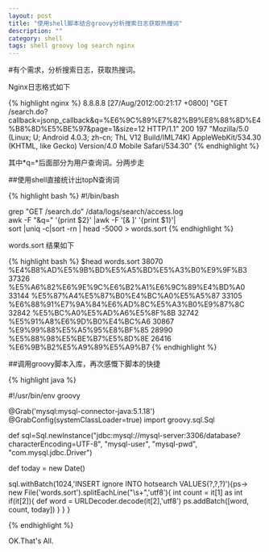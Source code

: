 ```yaml
---
layout: post
title: "使用shell脚本结合groovy分析搜索日志获取热搜词"
description: ""
category: shell 
tags: shell groovy log search nginx
---
```


#有个需求，分析搜索日志，获取热搜词。

Nginx日志格式如下

{% highlight nginx %}
8.8.8.8 [27/Aug/2012:00:21:17 +0800] "GET /search.do?callback=jsonp_callback&q=%E6%9C%89%E7%82%B9%E8%88%8D%E4%B8%8D%E5%BE%97&page=1&size=12 HTTP/1.1" 200 197 "Mozilla/5.0 (Linux; U; Android 4.0.3; zh-cn; ThL V12 Build/IML74K) AppleWebKit/534.30 (KHTML, like Gecko) Version/4.0 Mobile Safari/534.30"
{% endhighlight %}

其中*q=*后面部分为用户查询词。分两步走

##使用shell直接统计出topN查询词

{% highlight bash %}
#!/bin/bash

grep  "GET /search.do" /data/logs/search/access.log  \
        awk -F "&q=" '{print $2}' |awk -F '[& ]' '{print $1}'| \
        sort |uniq -c|sort -rn | head -5000 > words.sort
{% endhighlight %}

words.sort 结果如下

{% highlight bash %}
$head words.sort
  38070 %E4%B8%AD%E5%9B%BD%E5%A5%BD%E5%A3%B0%E9%9F%B3
  37326 %E5%A6%82%E6%9E%9C%E6%B2%A1%E6%9C%89%E4%BD%A0
  33144 %E5%87%A4%E5%87%B0%E4%BC%A0%E5%A5%87
  33105 %E6%88%91%E7%9A%84%E6%AD%8C%E5%A3%B0%E9%87%8C
  32842 %E5%BC%A0%E5%AD%A6%E5%8F%8B
  32742 %E5%91%A8%E6%9D%B0%E4%BC%A6
  30867 %E9%99%88%E5%A5%95%E8%BF%85
  28990 %E5%88%98%E5%BE%B7%E5%8D%8E
  26416 %E6%9B%B2%E5%A9%89%E5%A9%B7
{% endhighlight %}




##调用groovy脚本入库，再次感慨下脚本的快捷

{% highlight java %}

#!/usr/bin/env groovy

@Grab('mysql:mysql-connector-java:5.1.18')
@GrabConfig(systemClassLoader=true)
import groovy.sql.Sql

def sql=Sql.newInstance("jdbc:mysql://mysql-server:3306/database?characterEncoding=UTF-8",
        "mysql-user", "mysql-pwd", "com.mysql.jdbc.Driver")

def today = new Date()

sql.withBatch(1024,'INSERT ignore INTO hotsearch VALUES(?,?,?)'){ps->
    new File('words.sort').splitEachLine("\\s+",'utf8'){
        int count = it[1] as int
        if(it[2]){
            def word = URLDecoder.decode(it[2],'utf8')
            ps.addBatch([word, count, today])
        }
    }
}

{% endhighlight %}


OK.That's All.

